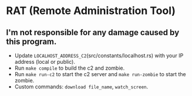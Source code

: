 # RAT (Remote Administration Tool)
## I'm not responsible for any damage caused by this program.

- Update `LOCALHOST_ADDRESS_C2`(src/constants/localhost.rs) with your IP address (local or public).
- Run `make compile` to build the c2 and zombie.
- Run `make run-c2` to start the c2 server and `make run-zombie` to start the zombie.
- Custom commands: `download file_name`, `watch_screen`.
